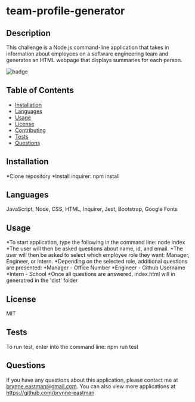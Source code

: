 # team-profile-generator

## Description
  This challenge is a Node.js command-line application  that takes in information about employees on a software engineering team and generates an HTML webpage that displays summaries for each person. 

  ![badge](https://img.shields.io/badge/license-MIT-brightgreen)

  ## Table of Contents
  * [Installation](#installation)
  * [Languages](#languages)
  * [Usage](#usage)
  * [License](#license)
  * [Contributing](#contributing)
  * [Tests](#tests)
  * [Questions](#questions)
  
  ## Installation 
  *Clone repository
  *Install inquirer: npm install

  ## Languages
  JavaScript, Node, CSS, HTML, Inquirer, Jest, Bootstrap, Google Fonts

  ## Usage
  *To start application, type the following in the command line: node index
  *The user will then be asked questions about name, id, and email.
  *The user will then be asked to select which employee role they want: Manager, Engineer, or Intern.
  *Depending on the selected role, additional questions are presented:
    *Manager - Office Number
    *Engineer - Github Username
    *Intern - School
*Once all questions are answered, index.html will in generatred in the 'dist' folder

  ## License
  MIT

  
  ## Tests
  To run test, enter into the command line: 
  npm run test

 ## Questions
  If you have any questions about this application, please contact me at brynne.eastman@gmail.com.  You can also view more applications at https://github.com/brynne-eastman.
